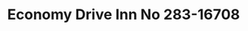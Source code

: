 ---
f_zip-code: 78516
f_state-code: TX
title: Economy Drive Inn No 283-16708
f_phone: 956-702-2274
f_city-only: Alamo
f_address: 701 North Alamo Road Alamo
f_location-unique-id: '16708'
slug: economy-drive-inn-no-283-16708
updated-on: '2024-05-30T13:46:58.046Z'
created-on: '2024-05-30T13:36:59.803Z'
published-on: '2024-05-30T13:54:32.469Z'
f_city-state: cms/city/alamo-tx.md
f_company: cms/company/economy-drive-inn-no-283.md
f_state: cms/state/texas.md
layout: '[payday-loan].html'
tags: payday-loan
---